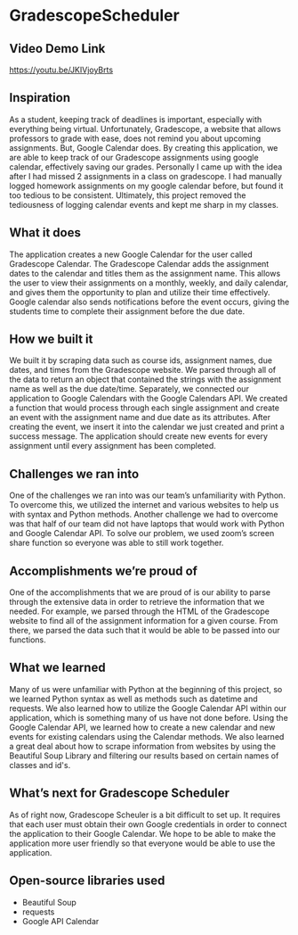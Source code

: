 # GradescopeScheduler
## Video Demo Link
https://youtu.be/JKIVjoyBrts

## Inspiration
As a student, keeping track of deadlines is important, especially with everything being virtual. Unfortunately, Gradescope, a website that allows professors to grade with ease, does not remind you about upcoming assignments. But, Google Calendar does. By creating this application, we are able to keep track of our Gradescope assignments using google calendar, effectively saving our grades. 
Personally I came up with the idea after I had missed 2 assignments in a class on gradescope. I had manually logged homework assignments on my google calendar before, but found it too tedious to be consistent. Ultimately, this project removed the tediousness of logging calendar events and kept me sharp in my classes.

## What it does
The application creates a new Google Calendar for the user called Gradescope Calendar. The Gradescope Calendar adds the assignment dates to the calendar and titles them as the assignment name. This allows the user to view their assignments on a monthly, weekly, and daily calendar, and gives them the opportunity to plan and utilize their time effectively. Google calendar also sends notifications before the event occurs, giving the students time to complete their assignment before the due date. 

## How we built it
We built it by scraping data such as course ids, assignment names, due dates, and times from the Gradescope website. We parsed through all of the data to return an object that contained the strings with the assignment name as well as the due date/time. Separately, we connected our application to Google Calendars with the Google Calendars API. We created a function that would process through each single assignment and create an event with the assignment name and due date as its attributes. After creating the event, we insert it into the calendar we just created and print a success message. The application should create new events for every assignment until every assignment has been completed.

## Challenges we ran into
One of the challenges we ran into was our team’s unfamiliarity with Python. To overcome this, we utilized the internet and various websites to help us with syntax and Python methods. Another challenge we had to overcome was that half of our team did not have laptops that would work with Python and Google Calendar API. To solve our problem, we used zoom’s screen share function so everyone was able to still work together. 

## Accomplishments we’re proud of
One of the accomplishments that we are proud of is our ability to parse through the extensive data in order to retrieve the information that we needed. For example, we parsed through the HTML of the Gradescope website to find all of the assignment information for a given course. From there, we parsed the data such that it would be able to be passed into our functions. 

## What we learned
Many of us were unfamiliar with Python at the beginning of this project, so we learned Python syntax as well as methods such as datetime and requests. We also learned how to utilize the Google Calendar API within our application, which is something many of us have not done before. Using the Google Calendar API, we learned how to create a new calendar and new events for existing calendars using the Calendar methods. We also learned a great deal about how to scrape information from websites by using the Beautiful Soup Library and filtering our results based on certain names of classes and id's.

## What’s next for Gradescope Scheduler
As of right now, Gradescope Scheuler is a bit difficult to set up. It requires that each user must obtain their own Google credentials in order to connect the application to their Google Calendar. We hope to be able to make the application more user friendly so that everyone would be able to use the application. 

## Open-source libraries used
- Beautiful Soup
- requests 
- Google API Calendar
